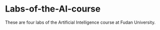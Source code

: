 # Labs-of-the-AI-course
These are four labs of the Artificial Intelligence course at Fudan University.
